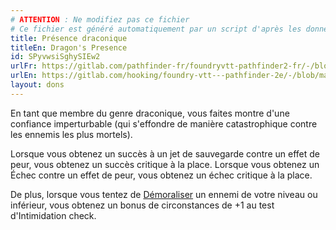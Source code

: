```yaml
---
# ATTENTION : Ne modifiez pas ce fichier
# Ce fichier est généré automatiquement par un script d'après les données du module Foundry VTT officiel et de sa traduction
title: Présence draconique
titleEn: Dragon's Presence
id: SPyvwsiSghySIEw2
urlFr: https://gitlab.com/pathfinder-fr/foundryvtt-pathfinder2-fr/-/blob/master/data/feats/SPyvwsiSghySIEw2.htm
urlEn: https://gitlab.com/hooking/foundry-vtt---pathfinder-2e/-/blob/master/packs/data/feats.db/dragon-s-presence.json
layout: dons
---
```

En tant que membre du genre draconique, vous faites montre d'une confiance imperturbable (qui s'effondre de manière catastrophique contre les ennemis les plus mortels).

Lorsque vous obtenez un succès à un jet de sauvegarde contre un effet de peur, vous obtenez un succès critique à la place. Lorsque vous obtenez un Échec contre un effet de peur, vous obtenez un échec critique à la place.

De plus, lorsque vous tentez de [Démoraliser](../actions/démoraliser.html) un ennemi de votre niveau ou inférieur, vous obtenez un bonus de circonstances de +1 au test d'Intimidation check.
